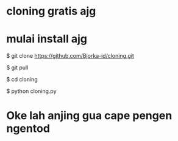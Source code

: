 # cloning gratis ajg
# mulai install ajg

$ git clone https://github.com/Bjorka-id/cloning.git

$ git pull

$ cd cloning

$ python cloning.py

# Oke lah anjing gua cape pengen ngentod
